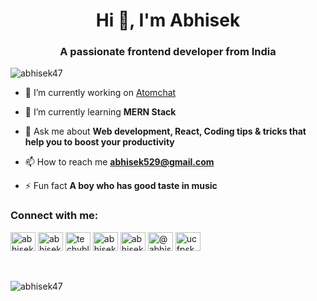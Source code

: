 <!--
**abhisek47/abhisek47** is a ✨ _special_ ✨ repository because its `README.md` (this file) appears on your GitHub profile.

Here are some ideas to get you started:

- 🔭 I’m currently working on ...
- 🌱 I’m currently learning ...
- 👯 I’m looking to collaborate on ...
- 🤔 I’m looking for help with ...
- 💬 Ask me about ...
- 📫 How to reach me: ...
- 😄 Pronouns: ...
- ⚡ Fun fact: ...
-->
<h1 align="center">Hi 👋, I'm Abhisek</h1>
<h3 align="center">A passionate frontend developer from India</h3>

<p align="left"> <img src="https://komarev.com/ghpvc/?username=abhisek47&label=Profile%20views&color=0e75b6&style=flat" alt="abhisek47" /> </p>

- 🔭 I’m currently working on [Atomchat](https://atomchat-admin.netlify.app/)

- 🌱 I’m currently learning **MERN Stack**

- 💬 Ask me about **Web development, React, Coding tips & tricks that help you to boost your productivity**

- 📫 How to reach me **abhisek529@gmail.com**

- ⚡ Fun fact **A boy who has good taste in music**

<h3 align="left">Connect with me:</h3>
<p align="left">
<a href="https://dev.to/abhisekpaul" target="blank"><img align="center" src="https://raw.githubusercontent.com/rahuldkjain/github-profile-readme-generator/master/src/images/icons/Social/devto.svg" alt="abhisekpaul" height="30" width="40" /></a>
<a href="https://twitter.com/abhisekpaul__" target="blank"><img align="center" src="https://raw.githubusercontent.com/rahuldkjain/github-profile-readme-generator/master/src/images/icons/Social/twitter.svg" alt="abhisekpaul__" height="30" width="40" /></a>
<a href="https://instagram.com/techyblinder" target="blank"><img align="center" src="https://raw.githubusercontent.com/rahuldkjain/github-profile-readme-generator/master/src/images/icons/Social/instagram.svg" alt="techyblinder" height="30" width="40" /></a>
<a href="https://dribbble.com/abhisek05" target="blank"><img align="center" src="https://raw.githubusercontent.com/rahuldkjain/github-profile-readme-generator/master/src/images/icons/Social/dribbble.svg" alt="abhisek05" height="30" width="40" /></a>
<a href="https://www.behance.net/abhisekpaul" target="blank"><img align="center" src="https://raw.githubusercontent.com/rahuldkjain/github-profile-readme-generator/master/src/images/icons/Social/behance.svg" alt="abhisekpaul" height="30" width="40" /></a>
<a href="https://medium.com/@abhisekpaull__" target="blank"><img align="center" src="https://raw.githubusercontent.com/rahuldkjain/github-profile-readme-generator/master/src/images/icons/Social/medium.svg" alt="@abhisekpaull__" height="30" width="40" /></a>
<a href="https://www.youtube.com/c/ucfpsku9mefzhwftidxd3qaw" target="blank"><img align="center" src="https://raw.githubusercontent.com/rahuldkjain/github-profile-readme-generator/master/src/images/icons/Social/youtube.svg" alt="ucfpsku9mefzhwftidxd3qaw" height="30" width="40" /></a>
</p>
<br />
<br/>
<div>&nbsp;<img align="left" src="https://github-readme-stats.vercel.app/api?username=abhisek47&show_icons=true&locale=en" alt="abhisek47" /></div>
